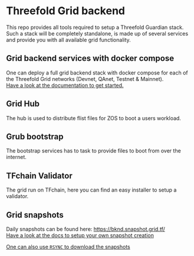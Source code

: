 # Threefold Grid backend

This repo provides all tools required to setup a Threefold Guardian stack. Such a stack will be completely standalone, is made up of several services and provide you with all available grid functionality.  


## Grid backend services with docker compose

One can deploy a full grid backend stack with docker compose for each of the Threefold Grid networks (Devnet, QAnet, Testnet & Mainnet).  
[Have a look at the documentation to get started.](https://github.com/threefoldtech/grid_deployment/tree/development/docker-compose)


## Grid Hub

The hub is used to distribute flist files for ZOS to boot a users workload.


## Grub bootstrap

The bootstrap services has to task to provide files to boot from over the internet.


## TFchain Validator

The grid run on TFchain, here you can find an easy installer to setup a validator.


## Grid snapshots

Daily snapshots can be found here: https://bknd.snapshot.grid.tf/  
[Have a look at the docs to setup your own snapshot creation](https://github.com/threefoldtech/grid_deployment/tree/development/grid-snapshots)

[One can also use `RSYNC` to download the snapshots](https://github.com/threefoldtech/grid_deployment/tree/development/grid-snapshots#public-rsync-provided-by-threefold)
